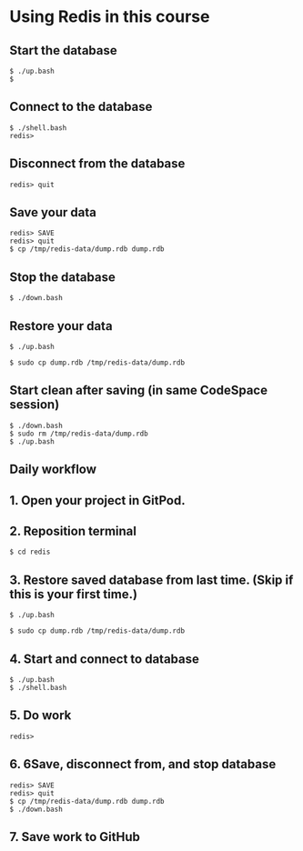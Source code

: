 # Using Redis in this course

## Start the database

```
$ ./up.bash
$
```

## Connect to the database

```
$ ./shell.bash
redis>
```

## Disconnect from the database

```
redis> quit
```

## Save your data

```
redis> SAVE
redis> quit
$ cp /tmp/redis-data/dump.rdb dump.rdb
```

## Stop the database

```
$ ./down.bash
```

## Restore your data

```
$ ./up.bash

$ sudo cp dump.rdb /tmp/redis-data/dump.rdb
```

## Start clean after saving (in same CodeSpace session)

```
$ ./down.bash
$ sudo rm /tmp/redis-data/dump.rdb
$ ./up.bash
```

## Daily workflow

## 1. Open your project in GitPod.

## 2. Reposition terminal

```
$ cd redis

```

## 3. Restore saved database from last time. (Skip if this is your first time.)

```
$ ./up.bash

$ sudo cp dump.rdb /tmp/redis-data/dump.rdb

```

## 4. Start and connect to database

```
$ ./up.bash
$ ./shell.bash

```

## 5. Do work

```
redis>

```

## 6. 6Save, disconnect from, and stop database

```
redis> SAVE
redis> quit
$ cp /tmp/redis-data/dump.rdb dump.rdb
$ ./down.bash

```

## 7. Save work to GitHub
